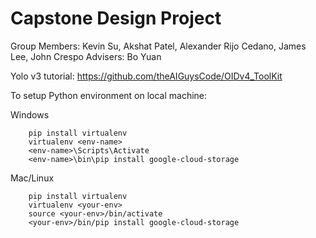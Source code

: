 # Capstone Design Project

Group Members: Kevin Su, Akshat Patel, Alexander Rijo Cedano, James Lee, John Crespo
Advisers: Bo Yuan

Yolo v3 tutorial: https://github.com/theAIGuysCode/OIDv4_ToolKit

To setup Python environment on local machine:

Windows
```
    pip install virtualenv
    virtualenv <env-name>
    <env-name>\Scripts\Activate
    <env-name>\bin\pip install google-cloud-storage
```

Mac/Linux
```
    pip install virtualenv
    virtualenv <your-env>
    source <your-env>/bin/activate
    <your-env>/bin/pip install google-cloud-storage
```